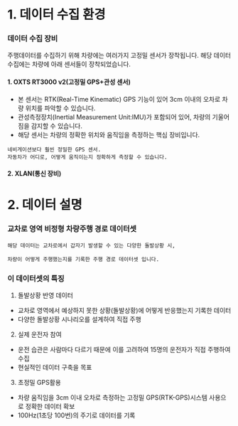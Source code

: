# 1. 데이터 수집 환경
### 데이터 수집 장비
주행데이터를 수집하기 위해 차량에는 여러가지 고정밀 센서가 장착됩니다.
해당 데이터 수집에는 차량에 아래 센서들이 장착되었습니다.

#### 1. OXTS RT3000 v2(고정밀 GPS+관성 센서)
- 본 센서는 RTK(Real-Time Kinematic) GPS 기능이 있어 3cm 이내의 오차로 차량 위치를 파악할 수 있습니다.
- 관성측정장치(Inertial Measurement Unit:IMU)가 포함되어 있어, 차량의 기울어짐을 감지할 수 있습니다.
- 해당 센서는 차량의 정확한 위치와 움직임을 측정하는 핵심 장비입니다.
```text
네비게이션보다 훨씬 정밀한 GPS 센서.
자동차가 어디로, 어떻게 움직이는지 정확하게 측정할 수 있습니다.
```

#### 2. XLAN(통신 장비)

# 2. 데이터 설명
### 교차로 영역 비정형 차량주행 경로 데이터셋
```text
해당 데이터는 교차로에서 갑자기 발생할 수 있는 다양한 돌발상황 시,

차량이 어떻게 주행했는지를 기록한 주행 경로 데이터셋 입니다.
```
### 이 데이터셋의 특징

1. 돌발상황 반영 데이터
- 교차로 영역에서 예상하지 못한 상황(돌발상황)에 어떻게 반응했는지 기록한 데이터
- 다양한 돌발상황 시나리오를 설계하여 직접 주행

2. 실제 운전자 참여
- 운전 습관은 사람마다 다르기 때문에 이를 고려하여 15명의 운전자가 직접 주행하여 수집
- 현실적인 데이터 구축을 목표

3. 초정밀 GPS활용
- 차량 움직임을 3cm 이내 오차로 측정하는 고정밀 GPS(RTK-GPS)시스템 사용으로 정확한 데이터 확보
- 100Hz(1초당 100번)의 주기로 데이터를 기록
   

